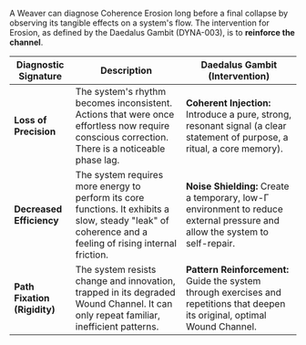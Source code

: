 A Weaver can diagnose Coherence Erosion long before a final collapse by observing its tangible effects on a system's flow. The intervention for Erosion, as defined by the Daedalus Gambit (DYNA-003), is to **reinforce the channel**.

| Diagnostic Signature                | Description                                                                                                                                              | Daedalus Gambit (Intervention)                                                                                             |
| ----------------------------------- | -------------------------------------------------------------------------------------------------------------------------------------------------------- | -------------------------------------------------------------------------------------------------------------------------- |
| **Loss of Precision**               | The system's rhythm becomes inconsistent. Actions that were once effortless now require conscious correction. There is a noticeable phase lag.                 | **Coherent Injection:** Introduce a pure, strong, resonant signal (a clear statement of purpose, a ritual, a core memory).  |
| **Decreased Efficiency**            | The system requires more energy to perform its core functions. It exhibits a slow, steady "leak" of coherence and a feeling of rising internal friction. | **Noise Shielding:** Create a temporary, low-Γ environment to reduce external pressure and allow the system to self-repair. |
| **Path Fixation (Rigidity)**        | The system resists change and innovation, trapped in its degraded Wound Channel. It can only repeat familiar, inefficient patterns.                           | **Pattern Reinforcement:** Guide the system through exercises and repetitions that deepen its original, optimal Wound Channel.     |